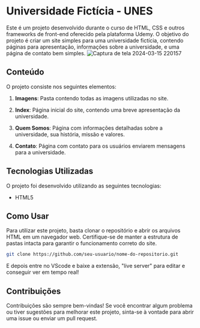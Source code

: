 # Universidade Fictícia - UNES

Este é um projeto desenvolvido durante o curso de HTML, CSS e outros frameworks de front-end oferecido pela plataforma Udemy. O objetivo do projeto é criar um site simples para uma universidade fictícia, contendo páginas para apresentação, informações sobre a universidade, e uma página de contato bem simples.
![Captura de tela 2024-03-15 220157](https://github.com/pepemesquita/UNES_Universidade/assets/81587883/559cb58d-8972-4ad0-b86b-70e8111d303e)

## Conteúdo


O projeto consiste nos seguintes elementos:

1. **Imagens**: Pasta contendo todas as imagens utilizadas no site.

2. **Index**: Página inicial do site, contendo uma breve apresentação da universidade.

3. **Quem Somos**: Página com informações detalhadas sobre a universidade, sua história, missão e valores.

4. **Contato**: Página com contato para os usuários enviarem mensagens para a universidade.

## Tecnologias Utilizadas

O projeto foi desenvolvido utilizando as seguintes tecnologias:

- HTML5

## Como Usar

Para utilizar este projeto, basta clonar o repositório e abrir os arquivos HTML em um navegador web. Certifique-se de manter a estrutura de pastas intacta para garantir o funcionamento correto do site.

```bash
git clone https://github.com/seu-usuario/nome-do-repositorio.git
```
E depois entre no VScode e baixe a extensão, "live server" para editar e conseguir ver em tempo real!

## Contribuições

Contribuições são sempre bem-vindas! Se você encontrar algum problema ou tiver sugestões para melhorar este projeto, sinta-se à vontade para abrir uma issue ou enviar um pull request.

